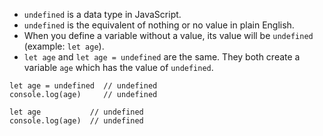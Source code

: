- ```undefined``` is a data type in JavaScript.
- ```undefined``` is the equivalent of nothing or no value in plain English.
- When you define a variable without a value, its value will be ```undefined``` (example: ```let age```).
- ```let age``` and ```let age = undefined``` are the same. They both create a variable ```age``` which has the value of ```undefined```.
```
let age = undefined  // undefined
console.log(age)     // undefined
```
```
let age           // undefined
console.log(age)  // undefined
```
